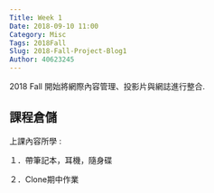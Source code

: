 ```yaml
---
Title: Week 1
Date: 2018-09-10 11:00
Category: Misc
Tags: 2018Fall
Slug: 2018-Fall-Project-Blog1
Author: 40623245
---
```


2018 Fall 開始將網際內容管理、投影片與網誌進行整合.

<!-- PELICAN_END_SUMMARY -->

課程倉儲
----

上課內容所學 : 

１．帶筆記本，耳機，隨身碟

２．Clone期中作業　　　　　



